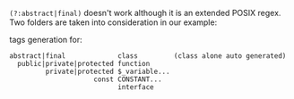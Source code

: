 `(?:abstract|final)` doesn't work although it is an extended POSIX regex.  
Two folders are taken into consideration in our example:

tags generation for:

    abstract|final             class         (class alone auto generated)
      public|private|protected function
             private|protected $_variable...
                         const CONSTANT...
                               interface
